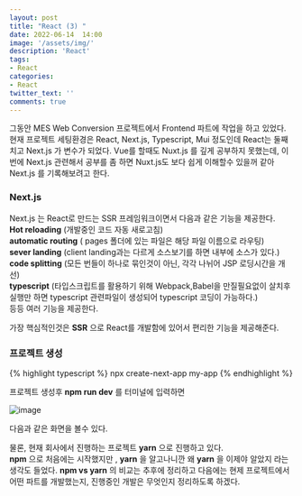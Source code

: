 ```yaml
---
layout: post
title: "React (3) "
date: 2022-06-14  14:00
image: '/assets/img/'
description: 'React'
tags:
- React
categories:
- React
twitter_text: ''
comments: true
---
```


그동안 MES Web Conversion 프로젝트에서 Frontend 파트에 작업을 하고 있었다.
현재 프로젝트 세팅환경은 React, Next.js, Typescript, Mui 정도인데 React는 둘째치고 Next.js 가 변수가 되었다.
Vue를 할때도 Nuxt.js 를 깊게 공부하지 못했는데,  이번에 Next.js 관련해서 공부를 좀 하면 Nuxt.js도 보다 쉽게 이해할수 있을꺼 같아 Next.js 를 기록해보려고 한다.

### Next.js ###
Next.js 는 React로 만드는 SSR 프레임워크이면서 다음과 같은 기능을 제공한다.  
__Hot reloading__ (개발중인 코드 자동 새로고침)  
__automatic routing__ ( pages 폴더에 있는 파일은 해당 파일 이름으로 라우팅)  
__sever landing__ (client landing과는 다르게 소스보기를 하면 내부에 소스가 있다.)  
__code splitting__ (모든 번들이 하나로 묶인것이 아닌, 각각 나뉘어 JSP 로딩시간을 개선)  
__typescript__ (타입스크립트를 활용하기 위해 Webpack,Babel을 만질필요없이 살치후 실행만 하면 typescript 관련파일이 생성되어 typescript 코딩이 가능하다.)  
등등 여러 기능을 제공한다.

가장 핵심적인것은 __SSR__ 으로 React를 개발함에 있어서 편리한 기능을 제공해준다.


### 프로젝트 생성 ###
{% highlight typescript %}
npx create-next-app my-app
{% endhighlight %}

프로젝트 생성후 __npm run dev__ 를 터미널에 입력하면

![image](https://user-images.githubusercontent.com/58337935/175499660-868dc2ae-bc50-45f3-ac70-96ecfc479813.png)

다음과 같은 화면을 볼수 있다.

물론, 현재 회사에서 진행하는 프로젝트 __yarn__ 으로 진행하고 있다.  
__npm__  으로 처음에는 시작했지만 , __yarn__ 을 알고나니깐   왜 __yarn__ 을 이제야 알았지 라는 생각도 들었다.
__npm vs yarn__ 의 비교는 추후에 정리하고 다음에는 현제 프로젝트에서 어떤 파트를 개발했는지, 진행중인 개발은 무엇인지 정리하도록 하겠다.